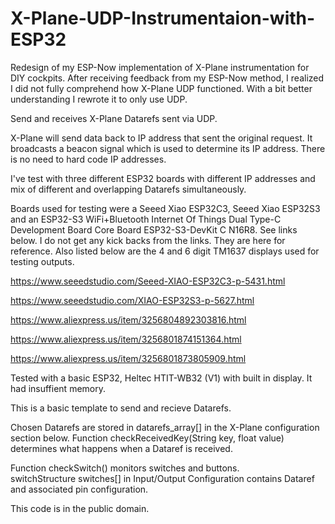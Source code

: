 # X-Plane-UDP-Instrumentaion-with-ESP32

Redesign of my ESP-Now implementation of X-Plane instrumentation for DIY cockpits.
After receiving feedback from my ESP-Now method, I realized I did not fully
comprehend how X-Plane UDP functioned.  With a bit better understanding I rewrote
it to only use UDP.

  Send and receives X-Plane Datarefs sent via UDP.

  X-Plane will send data back to IP address that sent the original request.
  It broadcasts a beacon signal which is used to determine its IP address.
  There is no need to hard code IP addresses.

  I've test with three different ESP32 boards with different IP 
  addresses and mix of different and overlapping Datarefs simultaneously.

  Boards used for testing were a Seeed Xiao ESP32C3, Seeed Xiao ESP32S3
  and an ESP32-S3 WiFi+Bluetooth Internet Of Things Dual Type-C Development
  Board Core Board ESP32-S3-DevKit C N16R8.  See links below.
  I do not get any kick backs from the links.  They are here for reference.
  Also listed below are the 4 and 6 digit TM1637 displays used for testing outputs.

  https://www.seeedstudio.com/Seeed-XIAO-ESP32C3-p-5431.html

  https://www.seeedstudio.com/XIAO-ESP32S3-p-5627.html

  https://www.aliexpress.us/item/3256804892303816.html

  https://www.aliexpress.us/item/3256801874151364.html

  https://www.aliexpress.us/item/3256801873805909.html

  Tested with a basic ESP32, Heltec HTIT-WB32 (V1) with built in display.
  It had insuffient memory.

  This is a basic template to send and recieve Datarefs.

  Chosen Datarefs are stored in datarefs_array[] in the X-Plane
  configuration section below.  Function checkReceivedKey(String key, float value)
  determines what happens when a Dataref is received.

  Function checkSwitch() monitors switches and buttons.  
  switchStructure switches[] in Input/Output Configuration contains 
  Dataref and associated pin configuration.

  This code is in the public domain.
